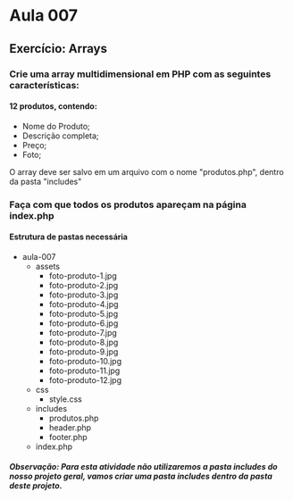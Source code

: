 # Aula 007
## Exercício: Arrays  
### Crie uma array multidimensional em PHP com as seguintes características:
#### 12 produtos, contendo:
- Nome do Produto;
- Descrição completa;
- Preço;
- Foto;

O array deve ser salvo em um arquivo com o nome "produtos.php", dentro da pasta "includes"  
### Faça com que todos os produtos apareçam na página index.php
#### Estrutura de pastas necessária
+ aula-007
  + assets
    + foto-produto-1.jpg
    + foto-produto-2.jpg
    + foto-produto-3.jpg
    + foto-produto-4.jpg
    + foto-produto-5.jpg
    + foto-produto-6.jpg
    + foto-produto-7.jpg
    + foto-produto-8.jpg
    + foto-produto-9.jpg
    + foto-produto-10.jpg
    + foto-produto-11.jpg
    + foto-produto-12.jpg
  + css
    + style.css
  + includes
    + produtos.php
    + header.php
    + footer.php
  + index.php
##### Observação: Para esta atividade não utilizaremos a pasta includes do nosso projeto geral, vamos criar uma pasta includes dentro da pasta deste projeto.
